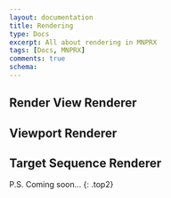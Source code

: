 ```yaml
---
layout: documentation
title: Rendering
type: Docs
excerpt: All about rendering in MNPRX
tags: [Docs, MNPRX]
comments: true
schema:
---
```


## Render View Renderer

## Viewport Renderer

## Target Sequence Renderer

P.S. Coming soon...
{: .top2}

